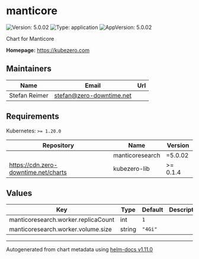 # manticore

![Version: 5.0.02](https://img.shields.io/badge/Version-5.0.02-informational?style=flat-square) ![Type: application](https://img.shields.io/badge/Type-application-informational?style=flat-square) ![AppVersion: 5.0.02](https://img.shields.io/badge/AppVersion-5.0.02-informational?style=flat-square)

Chart for Manticore

**Homepage:** <https://kubezero.com>

## Maintainers

| Name | Email | Url |
| ---- | ------ | --- |
| Stefan Reimer | <stefan@zero-downtime.net> |  |

## Requirements

Kubernetes: `>= 1.20.0`

| Repository | Name | Version |
|------------|------|---------|
|  | manticoresearch | =5.0.02 |
| https://cdn.zero-downtime.net/charts | kubezero-lib | >= 0.1.4 |

## Values

| Key | Type | Default | Description |
|-----|------|---------|-------------|
| manticoresearch.worker.replicaCount | int | `1` |  |
| manticoresearch.worker.volume.size | string | `"4Gi"` |  |

----------------------------------------------
Autogenerated from chart metadata using [helm-docs v1.11.0](https://github.com/norwoodj/helm-docs/releases/v1.11.0)

